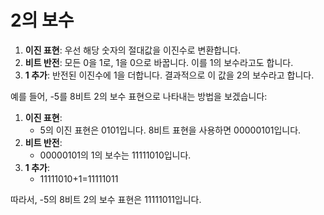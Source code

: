 # 2의 보수

1. **이진 표현**: 우선 해당 숫자의 절대값을 이진수로 변환합니다.
2. **비트 반전**: 모든 0을 1로, 1을 0으로 바꿉니다. 이를 1의 보수라고도 합니다.
3. **1 추가**: 반전된 이진수에 1을 더합니다. 결과적으로 이 값을 2의 보수라고 합니다.

예를 들어, -5를 8비트 2의 보수 표현으로 나타내는 방법을 보겠습니다:

1. **이진 표현**:
   * 5의 이진 표현은 0101입니다. 8비트 표현을 사용하면 00000101입니다.
2. **비트 반전**:
   * 00000101의 1의 보수는 11111010입니다.
3. **1 추가**:
   * 11111010+1=11111011

따라서, -5의 8비트 2의 보수 표현은 11111011입니다.
